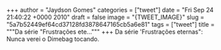 
+++
author = "Jaydson Gomes"
categories = ["tweet"]
date = "Fri Sep 24 21:40:22 +0000 2010"
draft = false
image = "{TWEET_IMAGE}"
slug = "5a7b52449ef64cd37128fd3878647165cb5a6e81"
tags = ["tweet"]
title = """Da série "Frustrações ete..."""
+++
Da série 'Frustrações eternas": Nunca verei o Dimebag tocando.

